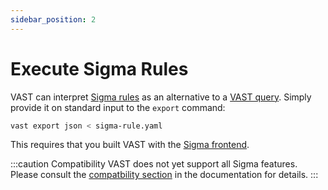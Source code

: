 ```yaml
---
sidebar_position: 2
---
```


# Execute Sigma Rules

VAST can interpret [Sigma rules](https://github.com/SigmaHQ/sigma) as an
alternative to a [VAST query](../../understand/language/README.md). Simply
provide it on standard input to the `export` command:

```bash
vast export json < sigma-rule.yaml
```

This requires that you built VAST with the [Sigma
frontend](../../understand/language/frontends/sigma.md).

:::caution Compatibility
VAST does not yet support all Sigma features. Please consult the [compatbility
section](../../understand/language/frontends/sigma.md#compatibility) in the
documentation for details.
:::
